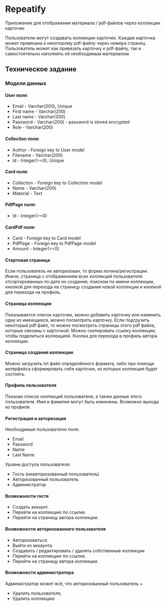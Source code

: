 # Repeatify

Приложение для отображения материала / pdf-файлов через коллекции карточек

Пользователи могут создавать коллекции карточек. Каждая карточка может привязана к некоторому pdf-файлу через номера страниц. Пользователь может как привязать карточку к pdf-файлу, так и самостоятельно наполнить её необходимым материалом. 

## Техническое задание

### Модели данных

#### User поля:

* Email - Varchar(200), Unique
* First name - Varchar(200)
* Last name - Varchar(200)
* Password - Varchar(200) - password is stored encrypted
* Role - Varchar(200)

#### Collection поля:
* Author - Foreign key to User model
* Filename - Varchar(200)
* Id - Integer(>=0), Unique

#### Card поля:
* Collection - Foreign key to Collection model
* Name - Varchar(200)
* Material - Text

#### PdfPage поля:
* Id - Integer(>=0)

#### CardPdf поля:
* Card - Foreign key to Card model
* PdfPage - Foreign key to PdfPage model
* Amount - Integer(>=0)

#### Стартовая страница
Если пользователь не авторизован, то форма логина/регистрации. Иначе, страница с отображением всех коллекций пользователя отсортированных по дате их создания, поиском по имени коллекции, кнопкой для перехода на страницу создания новой коллекции и кнопкой для перехода на профиль.

#### Страница коллекции
Показывается список карточек, можно добавить карточку или изменить одну из имеющихся, можно посмотреть карточку. Если подгрузить некоторый pdf файл, то можно посмотреть страницы этого pdf файла, которые связаны с карточкой. Можно скопировать ссылку коллекции, чтобы поделиться коллекцией. Кнопка для перехода в профиль автора коллекции.

#### Страница создания коллекции
Можно загрузить txt файл определённого формата, либо при помощи интерфейса сформировать себе карточки, из которых коллекция будет состоять. 

#### Профиль пользователя 
Показан список коллекций пользователя, а также данные этого пользователя. Имя и фамилия могут быть изменены. Возможно выхода из профиля.

#### Регистрация и авторизация 

Необходимые пользователю поля:

* Email
* Password
* Name
* Last Name

Уровни доступа пользователя:

* Гость (неавторизованный пользователь)
* Авторизованный пользователь
* Администратор

#### Возможности гостя

* Создать аккаунт.
* Перейти на коллекцию по ссылке.
* Перейти на страницу автора коллекции.

#### Возможности авторизованного пользователя

* Авторизоваться.
* Выйти из аккаунта.
* Создавать / редактировать / удалять собственные коллекции
* Перейти на коллекцию по ссылке.
* Перейти на страницу автора коллекции.

#### Возможности администратора
Администратор может всё, что авторизованный пользователь +
* Удалить пользователя,
* Удалить коллекцию



